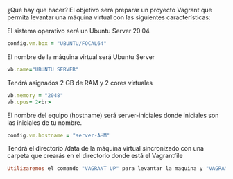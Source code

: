 ¿Qué hay que hacer?
El objetivo será preparar un proyecto Vagrant que permita levantar una máquina virtual con las siguientes características:

El sistema operativo será un Ubuntu Server 20.04 <br>
```ruby
config.vm.box = "UBUNTU/FOCAL64" 
```
El nombre de la máquina virtual será Ubuntu Server <br>
```ruby
vb.name="UBUNTU SERVER"
```
Tendrá asignados 2 GB de RAM y 2 cores virtuales<br>
```ruby
vb.memory = "2048"
vb.cpus= 2<br>
```
El nombre del equipo (hostname) será server-iniciales donde iniciales son las iniciales de tu nombre.<br>
```ruby
config.vm.hostname = "server-AHM"
```
Tendrá el directorio /data de la máquina virtual sincronizado con una carpeta que crearás en el directorio donde está el Vagrantfile<br>
```ruby
Utilizaremos el comando "VAGRANT UP" para levantar la maquina y "VAGRANT SSH" para acceder a la maquina virtual 
```